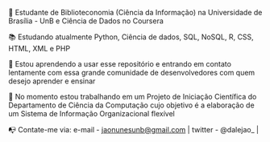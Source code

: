 📖 Estudante de Biblioteconomia (Ciência da Informação) na Universidade de Brasília - UnB e Ciência de Dados no Coursera

📚 Estudando atualmente Python, Ciência de dados, SQL, NoSQL, R, CSS, HTML, XML e PHP

🤝 Estou aprendendo a usar esse repositório e entrando em contato lentamente com essa grande comunidade de desenvolvedores com quem desejo aprender e ensinar

🔎 No momento estou trabalhando em um Projeto de Iniciação Científica do Departamento de Ciência da Computação cujo objetivo é a elaboração de um Sistema de Informação Organizacional flexível

📭 Contate-me via: e-mail - jaonunesunb@gmail.com | twitter - @dalejao_ |


